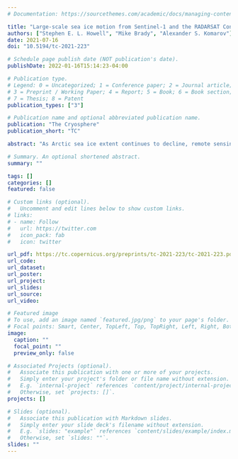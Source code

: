 ```yaml
---
# Documentation: https://sourcethemes.com/academic/docs/managing-content/

title: "Large-scale sea ice motion from Sentinel-1 and the RADARSAT Constellation Mission"
authors: ["Stephen E. L. Howell", "Mike Brady", "Alexander S. Komarov"]
date: 2021-07-16
doi: "10.5194/tc-2021-223"

# Schedule page publish date (NOT publication's date).
publishDate: 2022-01-16T15:14:23-04:00

# Publication type.
# Legend: 0 = Uncategorized; 1 = Conference paper; 2 = Journal article;
# 3 = Preprint / Working Paper; 4 = Report; 5 = Book; 6 = Book section;
# 7 = Thesis; 8 = Patent
publication_types: ["3"]

# Publication name and optional abbreviated publication name.
publication: "The Cryosphere"
publication_short: "TC"

abstract: "As Arctic sea ice extent continues to decline, remote sensing observations are becoming even more vital for the monitoring and understanding of sea ice. Recently, the sea ice community has entered a new era of synthetic aperture radar (SAR) satellites operating at C-band with the launch of Sentinel-1A in 2014, Sentinel-1B in 2016 and the RADARSAT Constellation Mission (RCM) in 2019. These missions represent 5 spaceborne SAR sensors, that together routinely cover the pan-Arctic sea ice domain. Here, we utilized over 60,000 SAR images from Sentinel-1AB (S1) and RCM to generate large-scale sea ice motion (SIM) estimates over the pan-Arctic domain from March to December, 2020. On average, 4.5 million SIM vectors from S1 and RCM were automatically detected per week for 2020 and when combined (S1+RCM) they facilitated the generation of 7-day, 25 km SIM products across the pan-Arctic domain. S1+RCM SIM provided more coverage in Hudson Bay, Davis Strait, Beaufort Sea, Bering Sea, and over the North Pole compared to SIM from S1 alone. S1+RCM SIM was able to be resolved within the narrow channels and inlets across the pan-Arctic alleviating the main limitation of coarser resolution sensors. S1+RCM SIM provided larger ice speeds with a mean difference (MD) of 1.3 km/day compared to the National Snow and Ice Data Center (NSIDC) SIM product and a MD of 0.76 km/day compared to Ocean and Sea Ice-Satellite Application Facility (OSI-SAF) SIM product. S1+RCM was also able to better resolve SIM in the marginal ice zone compared to the NSIDC and OSA-SAF SIM products. Overall, our results demonstrate that combining SIM from multiple spaceborne SAR satellites allows for large-scale SIM to be routinely generated across the pan-Arctic domain."

# Summary. An optional shortened abstract.
summary: ""

tags: []
categories: []
featured: false

# Custom links (optional).
#   Uncomment and edit lines below to show custom links.
# links:
# - name: Follow
#   url: https://twitter.com
#   icon_pack: fab
#   icon: twitter

url_pdf: https://tc.copernicus.org/preprints/tc-2021-223/tc-2021-223.pdf
url_code:
url_dataset:
url_poster:
url_project:
url_slides:
url_source:
url_video:

# Featured image
# To use, add an image named `featured.jpg/png` to your page's folder. 
# Focal points: Smart, Center, TopLeft, Top, TopRight, Left, Right, BottomLeft, Bottom, BottomRight.
image:
  caption: ""
  focal_point: ""
  preview_only: false

# Associated Projects (optional).
#   Associate this publication with one or more of your projects.
#   Simply enter your project's folder or file name without extension.
#   E.g. `internal-project` references `content/project/internal-project/index.md`.
#   Otherwise, set `projects: []`.
projects: []

# Slides (optional).
#   Associate this publication with Markdown slides.
#   Simply enter your slide deck's filename without extension.
#   E.g. `slides: "example"` references `content/slides/example/index.md`.
#   Otherwise, set `slides: ""`.
slides: ""
---
```

